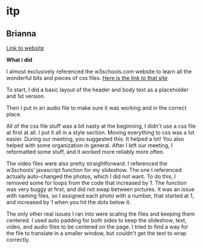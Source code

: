 # itp

## Brianna

[Link to website](https://blinder01.github.io/index.html)

**What i did**

I almost exclusively referenced the w3schools.com website to learn all the wonderful bits and pieces of css files. [Here is the link to that site](https://www.w3schools.com/)


To start, I did a basic layout of the header and body text as a placeholder and 1st version.

Then I put in an audio file to make sure it was working and in the correct place.

All of the css file stuff was a bit nasty at the beginning, I didn't use a css file at first at all. I put it all in a style section. Moving everything to css was a lot easier. During our meeting, you suggested this. It helped a lot! You also helped with some organization in general. After I left our meeting, I reformatted some stuff, and it worked more reliably more often.

The video files were also pretty straightforward. I referenced the w3schools' javascript function for my slideshow. The one I referenced actually auto-changed the photos, which I did not want. To do this, I removed some for loops from the code that increased by 1. The function was very buggy at first, and did not swap between pictures. It was an issue with naming files, so I assigned each photo with a number, that started at 1, and increased by 1 when you hit the dots below it.

The only other real issues I ran into were scaling the files and keeping them centered. I used auto padding for both sides to keep the slideshow, text, video, and audio files to be centered on the page. I tried to find a way for the file to translate in a smaller window, but couldn't get the text to wrap correctly.
